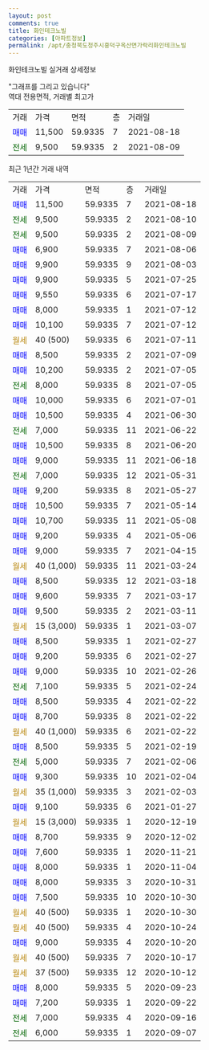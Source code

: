 ```yaml
---
layout: post
comments: true
title: 화인테크노빌
categories: [아파트정보]
permalink: /apt/충청북도청주시흥덕구옥산면가락리화인테크노빌
---
```


화인테크노빌 실거래 상세정보

<script type="text/javascript">
  google.charts.load('current', {'packages':['line', 'corechart']});
  google.charts.setOnLoadCallback(drawChart);

  function drawChart() {
    var data = new google.visualization.DataTable();
    data.addColumn('date', '거래일');
    data.addColumn('number', "매매");
    data.addColumn('number', "전세");
    data.addColumn('number', "전매");

    data.addRows([[new Date(Date.parse("2021-08-18")), 11500, null, null], [new Date(Date.parse("2021-08-10")), null, 9500, null], [new Date(Date.parse("2021-08-09")), null, 9500, null], [new Date(Date.parse("2021-08-06")), 6900, null, null], [new Date(Date.parse("2021-08-03")), 9900, null, null], [new Date(Date.parse("2021-07-25")), 9900, null, null], [new Date(Date.parse("2021-07-17")), 9550, null, null], [new Date(Date.parse("2021-07-12")), 8000, null, null], [new Date(Date.parse("2021-07-12")), 10100, null, null], [new Date(Date.parse("2021-07-11")), null, null, null], [new Date(Date.parse("2021-07-09")), 8500, null, null], [new Date(Date.parse("2021-07-05")), 10200, null, null], [new Date(Date.parse("2021-07-05")), null, 8000, null], [new Date(Date.parse("2021-07-01")), 10000, null, null], [new Date(Date.parse("2021-06-30")), 10500, null, null], [new Date(Date.parse("2021-06-22")), null, 7000, null], [new Date(Date.parse("2021-06-20")), 10500, null, null], [new Date(Date.parse("2021-06-18")), 9000, null, null], [new Date(Date.parse("2021-05-31")), null, 7000, null], [new Date(Date.parse("2021-05-27")), 9200, null, null], [new Date(Date.parse("2021-05-14")), 10500, null, null], [new Date(Date.parse("2021-05-08")), 10700, null, null], [new Date(Date.parse("2021-05-06")), 9200, null, null], [new Date(Date.parse("2021-04-15")), 9000, null, null], [new Date(Date.parse("2021-03-24")), null, null, null], [new Date(Date.parse("2021-03-18")), 8500, null, null], [new Date(Date.parse("2021-03-17")), 9600, null, null], [new Date(Date.parse("2021-03-11")), 9500, null, null], [new Date(Date.parse("2021-03-07")), null, null, null], [new Date(Date.parse("2021-02-27")), 8500, null, null], [new Date(Date.parse("2021-02-27")), 9200, null, null], [new Date(Date.parse("2021-02-26")), 9000, null, null], [new Date(Date.parse("2021-02-24")), null, 7100, null], [new Date(Date.parse("2021-02-22")), 8500, null, null], [new Date(Date.parse("2021-02-22")), 8700, null, null], [new Date(Date.parse("2021-02-22")), null, null, null], [new Date(Date.parse("2021-02-19")), 8500, null, null], [new Date(Date.parse("2021-02-06")), null, 5000, null], [new Date(Date.parse("2021-02-04")), 9300, null, null], [new Date(Date.parse("2021-02-03")), null, null, null], [new Date(Date.parse("2021-01-27")), 9100, null, null], [new Date(Date.parse("2020-12-19")), null, null, null], [new Date(Date.parse("2020-12-02")), 8700, null, null], [new Date(Date.parse("2020-11-21")), 7600, null, null], [new Date(Date.parse("2020-11-04")), 8000, null, null], [new Date(Date.parse("2020-10-31")), 8000, null, null], [new Date(Date.parse("2020-10-30")), 7500, null, null], [new Date(Date.parse("2020-10-30")), null, null, null], [new Date(Date.parse("2020-10-24")), null, null, null], [new Date(Date.parse("2020-10-20")), 9000, null, null], [new Date(Date.parse("2020-10-17")), null, null, null], [new Date(Date.parse("2020-10-12")), null, null, null], [new Date(Date.parse("2020-09-23")), 8000, null, null], [new Date(Date.parse("2020-09-22")), 7200, null, null], [new Date(Date.parse("2020-09-16")), null, 7000, null], [new Date(Date.parse("2020-09-07")), null, 6000, null]]);

    var options = {
      hAxis: {
        format: 'yyyy/MM/dd'
      },    
      lineWidth: 0,
      pointsVisible: true,    
      title: '최근 1년간 유형별 실거래가 분포',
      legend: { position: 'bottom' }
    };

    var formatter = new google.visualization.NumberFormat({pattern:'###,###'} );
    formatter.format(data, 1);
    formatter.format(data, 2);
    
    setTimeout(function() {
        var chart = new google.visualization.LineChart(document.getElementById('columnchart_material'));
        chart.draw(data, (options));
        document.getElementById('loading').style.display = 'none';
    }, 1000);
  }
</script>


<div id="loading" style="z-index:20; display: block; margin-left: 0px">"그래프를 그리고 있습니다"</div>
<div id="columnchart_material" style="width: 95%; margin-left: 0px; display: block"></div>
<!-- contents start -->
역대 전용면적, 거래별 최고가
<table class="sortable">
    <tr>
      <td>거래</td>
      <td>가격</td>
      <td>면적</td>
      <td>층</td>
      <td>거래일</td>
    </tr>
        <tr>
          <td><a style="color: blue">매매</a></td>
          <td>11,500</td>
          <td>59.9335</td>
          <td>7</td>
          <td>2021-08-18</td>
        </tr>        
        <tr>
              <td><a style="color: darkgreen">전세</a></td>
              <td>9,500</td>
              <td>59.9335</td>
              <td>2</td>
              <td>2021-08-09</td>
            </tr>        
    
</table>

최근 1년간 거래 내역

<table class="sortable">
    <tr>
      <td>거래</td>
      <td>가격</td>
      <td>면적</td>
      <td>층</td>
      <td>거래일</td>
    </tr>
    <tr>
      <td><a style="color: blue">매매</a></td>
      <td>11,500</td>
      <td>59.9335</td>
      <td>7</td>
      <td>2021-08-18</td>
    </tr>          <tr>
      <td><a style="color: darkgreen">전세</a></td>
      <td>9,500</td>
      <td>59.9335</td>
      <td>2</td>
      <td>2021-08-10</td>
    </tr>          <tr>
      <td><a style="color: darkgreen">전세</a></td>
      <td>9,500</td>
      <td>59.9335</td>
      <td>2</td>
      <td>2021-08-09</td>
    </tr>          <tr>
      <td><a style="color: blue">매매</a></td>
      <td>6,900</td>
      <td>59.9335</td>
      <td>7</td>
      <td>2021-08-06</td>
    </tr>          <tr>
      <td><a style="color: blue">매매</a></td>
      <td>9,900</td>
      <td>59.9335</td>
      <td>9</td>
      <td>2021-08-03</td>
    </tr>          <tr>
      <td><a style="color: blue">매매</a></td>
      <td>9,900</td>
      <td>59.9335</td>
      <td>5</td>
      <td>2021-07-25</td>
    </tr>          <tr>
      <td><a style="color: blue">매매</a></td>
      <td>9,550</td>
      <td>59.9335</td>
      <td>6</td>
      <td>2021-07-17</td>
    </tr>          <tr>
      <td><a style="color: blue">매매</a></td>
      <td>8,000</td>
      <td>59.9335</td>
      <td>1</td>
      <td>2021-07-12</td>
    </tr>          <tr>
      <td><a style="color: blue">매매</a></td>
      <td>10,100</td>
      <td>59.9335</td>
      <td>7</td>
      <td>2021-07-12</td>
    </tr>          <tr>
      <td><a style="color: darkgoldenrod">월세</a></td>
      <td>40 (500)</td>
      <td>59.9335</td>
      <td>6</td>
      <td>2021-07-11</td>
    </tr>          <tr>
      <td><a style="color: blue">매매</a></td>
      <td>8,500</td>
      <td>59.9335</td>
      <td>2</td>
      <td>2021-07-09</td>
    </tr>          <tr>
      <td><a style="color: blue">매매</a></td>
      <td>10,200</td>
      <td>59.9335</td>
      <td>2</td>
      <td>2021-07-05</td>
    </tr>          <tr>
      <td><a style="color: darkgreen">전세</a></td>
      <td>8,000</td>
      <td>59.9335</td>
      <td>8</td>
      <td>2021-07-05</td>
    </tr>          <tr>
      <td><a style="color: blue">매매</a></td>
      <td>10,000</td>
      <td>59.9335</td>
      <td>6</td>
      <td>2021-07-01</td>
    </tr>          <tr>
      <td><a style="color: blue">매매</a></td>
      <td>10,500</td>
      <td>59.9335</td>
      <td>4</td>
      <td>2021-06-30</td>
    </tr>          <tr>
      <td><a style="color: darkgreen">전세</a></td>
      <td>7,000</td>
      <td>59.9335</td>
      <td>11</td>
      <td>2021-06-22</td>
    </tr>          <tr>
      <td><a style="color: blue">매매</a></td>
      <td>10,500</td>
      <td>59.9335</td>
      <td>8</td>
      <td>2021-06-20</td>
    </tr>          <tr>
      <td><a style="color: blue">매매</a></td>
      <td>9,000</td>
      <td>59.9335</td>
      <td>11</td>
      <td>2021-06-18</td>
    </tr>          <tr>
      <td><a style="color: darkgreen">전세</a></td>
      <td>7,000</td>
      <td>59.9335</td>
      <td>12</td>
      <td>2021-05-31</td>
    </tr>          <tr>
      <td><a style="color: blue">매매</a></td>
      <td>9,200</td>
      <td>59.9335</td>
      <td>8</td>
      <td>2021-05-27</td>
    </tr>          <tr>
      <td><a style="color: blue">매매</a></td>
      <td>10,500</td>
      <td>59.9335</td>
      <td>7</td>
      <td>2021-05-14</td>
    </tr>          <tr>
      <td><a style="color: blue">매매</a></td>
      <td>10,700</td>
      <td>59.9335</td>
      <td>11</td>
      <td>2021-05-08</td>
    </tr>          <tr>
      <td><a style="color: blue">매매</a></td>
      <td>9,200</td>
      <td>59.9335</td>
      <td>4</td>
      <td>2021-05-06</td>
    </tr>          <tr>
      <td><a style="color: blue">매매</a></td>
      <td>9,000</td>
      <td>59.9335</td>
      <td>7</td>
      <td>2021-04-15</td>
    </tr>          <tr>
      <td><a style="color: darkgoldenrod">월세</a></td>
      <td>40 (1,000)</td>
      <td>59.9335</td>
      <td>11</td>
      <td>2021-03-24</td>
    </tr>          <tr>
      <td><a style="color: blue">매매</a></td>
      <td>8,500</td>
      <td>59.9335</td>
      <td>12</td>
      <td>2021-03-18</td>
    </tr>          <tr>
      <td><a style="color: blue">매매</a></td>
      <td>9,600</td>
      <td>59.9335</td>
      <td>7</td>
      <td>2021-03-17</td>
    </tr>          <tr>
      <td><a style="color: blue">매매</a></td>
      <td>9,500</td>
      <td>59.9335</td>
      <td>2</td>
      <td>2021-03-11</td>
    </tr>          <tr>
      <td><a style="color: darkgoldenrod">월세</a></td>
      <td>15 (3,000)</td>
      <td>59.9335</td>
      <td>1</td>
      <td>2021-03-07</td>
    </tr>          <tr>
      <td><a style="color: blue">매매</a></td>
      <td>8,500</td>
      <td>59.9335</td>
      <td>1</td>
      <td>2021-02-27</td>
    </tr>          <tr>
      <td><a style="color: blue">매매</a></td>
      <td>9,200</td>
      <td>59.9335</td>
      <td>6</td>
      <td>2021-02-27</td>
    </tr>          <tr>
      <td><a style="color: blue">매매</a></td>
      <td>9,000</td>
      <td>59.9335</td>
      <td>10</td>
      <td>2021-02-26</td>
    </tr>          <tr>
      <td><a style="color: darkgreen">전세</a></td>
      <td>7,100</td>
      <td>59.9335</td>
      <td>5</td>
      <td>2021-02-24</td>
    </tr>          <tr>
      <td><a style="color: blue">매매</a></td>
      <td>8,500</td>
      <td>59.9335</td>
      <td>4</td>
      <td>2021-02-22</td>
    </tr>          <tr>
      <td><a style="color: blue">매매</a></td>
      <td>8,700</td>
      <td>59.9335</td>
      <td>8</td>
      <td>2021-02-22</td>
    </tr>          <tr>
      <td><a style="color: darkgoldenrod">월세</a></td>
      <td>40 (1,000)</td>
      <td>59.9335</td>
      <td>6</td>
      <td>2021-02-22</td>
    </tr>          <tr>
      <td><a style="color: blue">매매</a></td>
      <td>8,500</td>
      <td>59.9335</td>
      <td>5</td>
      <td>2021-02-19</td>
    </tr>          <tr>
      <td><a style="color: darkgreen">전세</a></td>
      <td>5,000</td>
      <td>59.9335</td>
      <td>7</td>
      <td>2021-02-06</td>
    </tr>          <tr>
      <td><a style="color: blue">매매</a></td>
      <td>9,300</td>
      <td>59.9335</td>
      <td>10</td>
      <td>2021-02-04</td>
    </tr>          <tr>
      <td><a style="color: darkgoldenrod">월세</a></td>
      <td>35 (1,000)</td>
      <td>59.9335</td>
      <td>3</td>
      <td>2021-02-03</td>
    </tr>          <tr>
      <td><a style="color: blue">매매</a></td>
      <td>9,100</td>
      <td>59.9335</td>
      <td>6</td>
      <td>2021-01-27</td>
    </tr>          <tr>
      <td><a style="color: darkgoldenrod">월세</a></td>
      <td>15 (3,000)</td>
      <td>59.9335</td>
      <td>1</td>
      <td>2020-12-19</td>
    </tr>          <tr>
      <td><a style="color: blue">매매</a></td>
      <td>8,700</td>
      <td>59.9335</td>
      <td>9</td>
      <td>2020-12-02</td>
    </tr>          <tr>
      <td><a style="color: blue">매매</a></td>
      <td>7,600</td>
      <td>59.9335</td>
      <td>1</td>
      <td>2020-11-21</td>
    </tr>          <tr>
      <td><a style="color: blue">매매</a></td>
      <td>8,000</td>
      <td>59.9335</td>
      <td>1</td>
      <td>2020-11-04</td>
    </tr>          <tr>
      <td><a style="color: blue">매매</a></td>
      <td>8,000</td>
      <td>59.9335</td>
      <td>3</td>
      <td>2020-10-31</td>
    </tr>          <tr>
      <td><a style="color: blue">매매</a></td>
      <td>7,500</td>
      <td>59.9335</td>
      <td>10</td>
      <td>2020-10-30</td>
    </tr>          <tr>
      <td><a style="color: darkgoldenrod">월세</a></td>
      <td>40 (500)</td>
      <td>59.9335</td>
      <td>1</td>
      <td>2020-10-30</td>
    </tr>          <tr>
      <td><a style="color: darkgoldenrod">월세</a></td>
      <td>40 (500)</td>
      <td>59.9335</td>
      <td>4</td>
      <td>2020-10-24</td>
    </tr>          <tr>
      <td><a style="color: blue">매매</a></td>
      <td>9,000</td>
      <td>59.9335</td>
      <td>4</td>
      <td>2020-10-20</td>
    </tr>          <tr>
      <td><a style="color: darkgoldenrod">월세</a></td>
      <td>40 (500)</td>
      <td>59.9335</td>
      <td>7</td>
      <td>2020-10-17</td>
    </tr>          <tr>
      <td><a style="color: darkgoldenrod">월세</a></td>
      <td>37 (500)</td>
      <td>59.9335</td>
      <td>12</td>
      <td>2020-10-12</td>
    </tr>          <tr>
      <td><a style="color: blue">매매</a></td>
      <td>8,000</td>
      <td>59.9335</td>
      <td>5</td>
      <td>2020-09-23</td>
    </tr>          <tr>
      <td><a style="color: blue">매매</a></td>
      <td>7,200</td>
      <td>59.9335</td>
      <td>1</td>
      <td>2020-09-22</td>
    </tr>          <tr>
      <td><a style="color: darkgreen">전세</a></td>
      <td>7,000</td>
      <td>59.9335</td>
      <td>4</td>
      <td>2020-09-16</td>
    </tr>          <tr>
      <td><a style="color: darkgreen">전세</a></td>
      <td>6,000</td>
      <td>59.9335</td>
      <td>1</td>
      <td>2020-09-07</td>
    </tr>      </table>
<!-- contents end -->    

